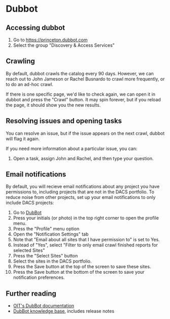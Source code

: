 # Dubbot

## Accessing dubbot

1. Go to https://princeton.dubbot.com
1. Select the group "Discovery & Access Services"


## Crawling

By default, dubbot crawls the catalog every 90 days.  However, we can reach out to John Jameson or Rachel Busnardo to crawl more frequently, or to do an ad-hoc crawl.

If there is one specific page, we'd like to check again, we can open it in dubbot and press the "Crawl" button.  It may spin forever, but if you reload the page, it should show you the new results.

## Resolving issues and opening tasks

You can resolve an issue, but if the issue appears on the next crawl, dubbot will flag it again.

If you need more information about a particular issue, you can:
1. Open a task, assign John and Rachel, and then type your question.

## Email notifications

By default, you will recieve email notifications about any project you have permissions to,
including projects that are not in the DACS portfolio.  To reduce noise from other projects,
set up your email notifications to only include DACS projects:

1. Go to [DubBot](https://princeton.dubbot.com/)
2. Press your initials (or photo) in the top right corner to open the profile menu.
3. Press the "Profile" menu option
4. Open the "Notification Settings" tab
5. Note that "Email about all sites that I have permission to" is set to Yes.
6. Instead of "Yes", select "Filter to only email crawl finished reports for selected Sites"
7. Press the "Select Sites" button
8. Select the sites in the DACS portfolio.
9. Press the Save button at the top of the screen to save these sites.
10. Press the Save button at the bottom of the screen to save your notification preferences.

## Further reading

* [OIT's DubBot documentation](https://accessibility.princeton.edu/assurance/web)
* [DubBot knowledge base](https://help.dubbot.com/en/), includes release notes
